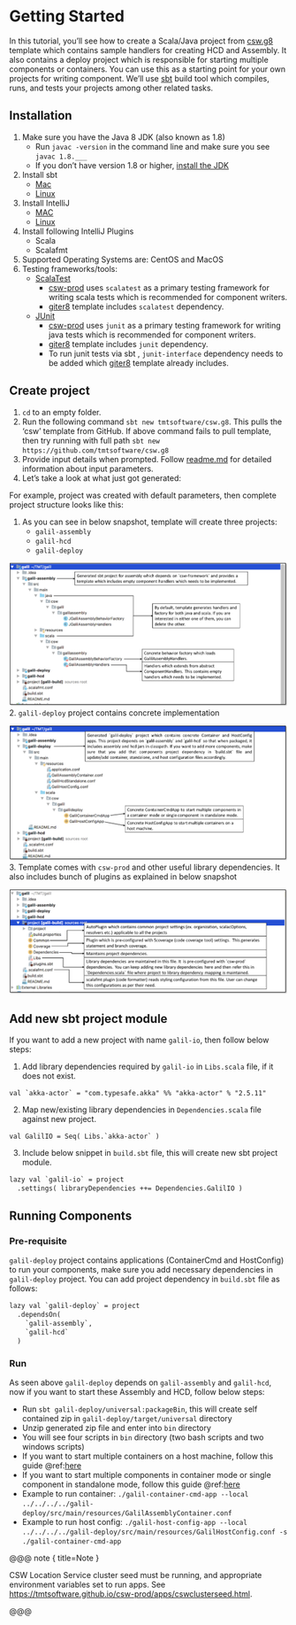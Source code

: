 # Getting Started

In this tutorial, you’ll see how to create a Scala/Java project from [csw.g8](https://github.com/tmtsoftware/csw.g8) template which contains sample handlers for creating HCD and Assembly. 
It also contains a deploy project which is responsible for starting multiple components or containers. You can use this as a starting point for your own projects for writing component. 
We’ll use  [sbt](http://www.scala-sbt.org/1.x/docs/index.html) build tool which compiles, runs, and tests your projects among other related tasks.

## Installation

1.  Make sure you have the Java 8 JDK (also known as 1.8)
    -   Run  `javac -version`  in the command line and make sure you see  `javac 1.8.___`
    -   If you don’t have version 1.8 or higher,  [install the JDK](http://www.oracle.com/technetwork/java/javase/downloads/index.html)
2.  Install sbt
    -   [Mac](http://www.scala-sbt.org/1.x/docs/Installing-sbt-on-Mac.html)
    -   [Linux](http://www.scala-sbt.org/1.x/docs/Installing-sbt-on-Linux.html)
3. Install IntelliJ 
	- [MAC](https://www.jetbrains.com/idea/download/#section=mac)
	- [Linux](https://www.jetbrains.com/idea/download/#section=linux)
4. Install following IntelliJ Plugins
    - Scala
    - Scalafmt
5. Supported Operating Systems are: CentOS and MacOS
6. Testing frameworks/tools: 
	- [ScalaTest](http://www.scalatest.org/)
		- [csw-prod](https://github.com/tmtsoftware/csw-prod) uses `scalatest` as a primary testing framework for writing scala tests which is recommended for component writers. 
		- [giter8](https://github.com/tmtsoftware/csw.g8) template includes `scalatest` dependency. 
	- [JUnit](https://junit.org/junit4/)
		- [csw-prod](https://github.com/tmtsoftware/csw-prod) uses `junit` as a primary testing framework for writing java tests  which is recommended for component writers. 
		- [giter8](https://github.com/tmtsoftware/csw.g8) template includes `junit` dependency. 
		- To run junit tests via sbt , `junit-interface` dependency needs to be added which [giter8](https://github.com/tmtsoftware/csw.g8) template already includes.


## Create project

1.  `cd`  to an empty folder.
2.  Run the following command  `sbt new tmtsoftware/csw.g8`. This pulls the ‘csw’ template from GitHub.
    If above command fails to pull template, then try running with full path `sbt new https://github.com/tmtsoftware/csw.g8`
3.  Provide input details when prompted. Follow [readme.md](https://github.com/tmtsoftware/csw.g8/blob/master/README.md) for detailed information about input parameters.
4.  Let’s take a look at what just got generated:

For example, project was created with default parameters, then complete project structure looks like this:

1.  As you can see in below snapshot, template will create three projects:
    - `galil-assembly`
    - `galil-hcd`
    - `galil-deploy`
    
![galil-project-structure](./images/gettingstarted/galil-project.png)
2.  `galil-deploy` project contains concrete implementation

![galil-deploy](./images/gettingstarted/galil-deploy.png)
3.  Template comes with `csw-prod` and other useful library dependencies. It also includes bunch of plugins as explained in below snapshot

![galil-project](./images/gettingstarted/project.png)

## Add new sbt project module

If you want to add a new project with name `galil-io`, then follow below steps:

1. Add library dependencies required by `galil-io` in `Libs.scala` file, if it does not exist.
```
val `akka-actor` = "com.typesafe.akka" %% "akka-actor" % "2.5.11"
```
2. Map new/existing library dependencies in `Dependencies.scala` file against new project.
```
val GalilIO = Seq( Libs.`akka-actor` )
```
3. Include below snippet in `build.sbt` file, this will create new sbt project module.
```
lazy val `galil-io` = project
  .settings( libraryDependencies ++= Dependencies.GalilIO )
``` 

## Running Components

### Pre-requisite

`galil-deploy` project contains applications (ContainerCmd and HostConfig) to run your components, make sure you add necessary dependencies in `galil-deploy` project.
You can add project dependency in `build.sbt` file as follows:
``` 
lazy val `galil-deploy` = project
  .dependsOn(
    `galil-assembly`,
    `galil-hcd`
  )
```

### Run
As seen above `galil-deploy` depends on `galil-assembly` and `galil-hcd`, now if you want to start these Assembly and HCD, follow below steps:

 - Run `sbt galil-deploy/universal:packageBin`, this will create self contained zip in `galil-deploy/target/universal` directory
 - Unzip generated zip file and enter into `bin` directory
 - You will see four scripts in `bin` directory (two bash scripts and two windows scripts)
 - If you want to start multiple containers on a host machine, follow this guide @ref:[here](apps/hostconfig.md#examples)
 - If you want to start multiple components in container mode or single component in standalone mode, follow this guide @ref:[here](framework/deploying-components.md)
 - Example to run container:    `./galil-container-cmd-app --local ../../../../galil-deploy/src/main/resources/GalilAssemblyContainer.conf`
 - Example to run host config:  `./galil-host-config-app --local ../../../../galil-deploy/src/main/resources/GalilHostConfig.conf -s ./galil-container-cmd-app`

@@@ note { title=Note }

CSW Location Service cluster seed must be running, and appropriate environment variables set to run apps.
See https://tmtsoftware.github.io/csw-prod/apps/cswclusterseed.html.

@@@
